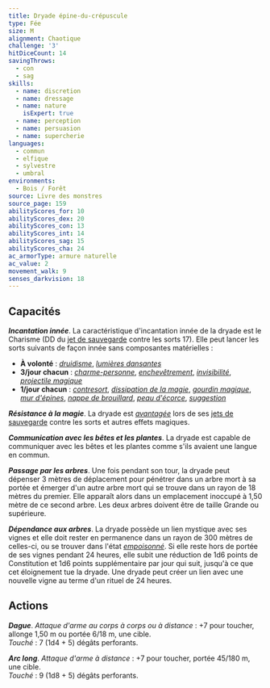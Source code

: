 ```yaml
---
title: Dryade épine-du-crépuscule
type: Fée
size: M
alignment: Chaotique
challenge: '3'
hitDiceCount: 14
savingThrows:
  - con
  - sag
skills:
  - name: discretion
  - name: dressage
  - name: nature
    isExpert: true
  - name: perception
  - name: persuasion
  - name: supercherie
languages:
  - commun
  - elfique
  - sylvestre
  - umbral
environments:
  - Bois / Forêt
source: Livre des monstres
source_page: 159
abilityScores_for: 10
abilityScores_dex: 20
abilityScores_con: 13
abilityScores_int: 14
abilityScores_sag: 15
abilityScores_cha: 24
ac_armorType: armure naturelle
ac_value: 2
movement_walk: 9
senses_darkvision: 18
---
```

## Capacités
_**Incantation innée**_. La caractéristique d'incantation innée de la dryade est le Charisme (DD du [jet de sauvegarde](/utiliser-les-caracteristiques/#jets-de-sauvegarde) contre les sorts 17). Elle peut lancer les sorts suivants de façon innée sans composantes matérielles :
* **À volonté** : [_druidisme_](/grimoire/druidisme/), [_lumières dansantes_](/grimoire/lumieres-dansantes/)
* **3/jour chacun** : [_charme-personne_](/grimoire/charme-personne/), [_enchevêtrement_](/grimoire/enchevetrement/), [_invisibilité_](/grimoire/invisibilite/), [_projectile magique_](/grimoire/projectile-magique/)
* **1/jour chacun** : [_contresort_](/grimoire/contresort/), [_dissipation de la magie_](/grimoire/dissipation-de-la-magie/), [_gourdin magique_](/grimoire/gourdin-magique/), [_mur d'épines_](/grimoire/mur-d-epines/), [_nappe de brouillard_](/grimoire/nappe-de-brouillard/), [_peau d'écorce_](/grimoire/peau-d-ecorce/), [_suggestion_](/grimoire/suggestion/)

_**Résistance à la magie**_. La dryade est [_avantagée_](/utiliser-les-caracteristiques/#avantage-et-desavantage) lors de ses [jets de sauvegarde](/utiliser-les-caracteristiques/#jets-de-sauvegarde) contre les sorts et autres effets magiques.

_**Communication avec les bêtes et les plantes**_. La dryade est capable de communiquer avec les bêtes et les plantes comme s'ils avaient une langue en commun.

_**Passage par les arbres**_. Une fois pendant son tour, la dryade peut dépenser 3 mètres de déplacement pour pénétrer dans un arbre mort à sa portée et émerger d'un autre arbre mort qui se trouve dans un rayon de 18 mètres du premier. Elle apparaît alors dans un emplacement inoccupé à 1,50 mètre de ce second arbre. Les deux arbres doivent être de taille Grande ou supérieure.

_**Dépendance aux arbres**_. La dryade possède un lien mystique avec ses vignes et elle doit rester en permanence dans un rayon de 300 mètres de celles-ci, ou se trouver dans l'état [_empoisonné_](/gerer-la-sante-du-personnage/#empoisonne). Si elle reste hors de portée de ses vignes pendant 24 heures, elle subit une réduction de 1d6 points de Constitution et 1d6 points supplémentaire par jour qui suit, jusqu'à ce que cet éloignement tue la dryade. Une dryade peut créer un lien avec une nouvelle vigne au terme d'un rituel de 24 heures.

## Actions
_**Dague**_. _Attaque d'arme au corps à corps ou à distance_ : +7 pour toucher, allonge 1,50 m ou portée 6/18 m, une cible.  
_Touché_ : 7 (1d4 + 5) dégâts perforants.

_**Arc long**_. _Attaque d'arme à distance_ : +7 pour toucher, portée 45/180 m, une cible.  
_Touché_ : 9 (1d8 + 5) dégâts perforants.
